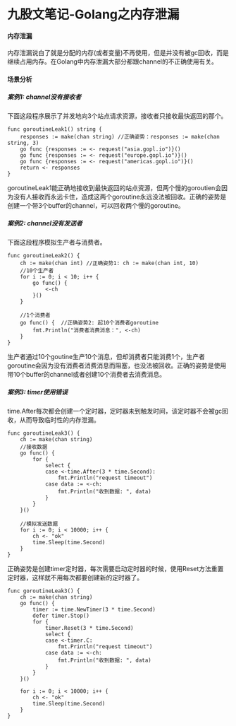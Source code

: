# 九股文笔记-Golang之内存泄漏

#### 内存泄漏

内存泄漏说白了就是分配的内存\(或者变量\)不再使用，但是并没有被gc回收，而是继续占用内存。在Golang中内存泄漏大部分都跟channel的不正确使用有关。

#### 场景分析

##### 案例1: channel没有接收者

下面这段程序展示了并发地向3个站点请求资源，接收者只接收最快返回的那个。

```
func goroutineLeak1() string {
	responses := make(chan string) //正确姿势：responses := make(chan string, 3)
	go func {responses := <- request("asia.gopl.io")}()
	go func {responses := <- request("europe.gopl.io")}()
	go func {responses := <- request("americas.gopl.io")}()
	return <- responses
}
```

goroutineLeak1能正确地接收到最快返回的站点资源，但两个慢的goroutien会因为没有人接收而永远卡住，造成这两个goroutine永远没法被回收。正确的姿势是创建一个带3个buffer的channel，可以回收两个慢的goroutine。

##### 案例2: channel没有发送者

下面这段程序模拟生产者与消费者。

```
func goroutineLeak2() {
	ch := make(chan int) //正确姿势1: ch := make(chan int, 10)
	//10个生产者
	for i := 0; i < 10; i++ {
		go func() {
			<-ch
		}()
	}

	//1个消费者 
	go func() {  //正确姿势2: 起10个消费者goroutine 
		fmt.Println("消费者消费消息：", <-ch) 
	}
}
```

生产者通过10个goutine生产10个消息，但却消费者只能消费1个，生产者goroutine会因为没有消费者消费消息而阻塞，也没法被回收。正确的姿势是使用带10个buffer的channel或者创建10个消费者去消费消息。

##### 案例3: timer使用错误

time.After每次都会创建一个定时器，定时器未到触发时间，该定时器不会被gc回收，从而导致临时性的内存泄漏。

```
func goroutineLeak3() {
	ch := make(chan string)
	//接收数据
	go func() {
		for {
			select {
			case <-time.After(3 * time.Second):
				fmt.Println("request timeout")
			case data := <-ch:
				fmt.Println("收到数据: ", data)
			}
		}
	}()

	//模拟发送数据
	for i := 0; i < 10000; i++ {
		ch <- "ok"
		time.Sleep(time.Second)
	}
}
```

正确姿势是创建timer定时器，每次需要启动定时器的时候，使用Reset方法重置定时器，这样就不用每次都要创建新的定时器了。

```
func goroutineLeak3() {
	ch := make(chan string)
	go func() {
		timer := time.NewTimer(3 * time.Second)
		defer timer.Stop()
		for {
			timer.Reset(3 * time.Second)
			select {
			case <-timer.C:
				fmt.Println("request timeout")
			case data := <-ch:
				fmt.Println("收到数据: ", data)
			}
		}
	}()

	for i := 0; i < 10000; i++ {
		ch <- "ok"
		time.Sleep(time.Second)
	}
}
```

